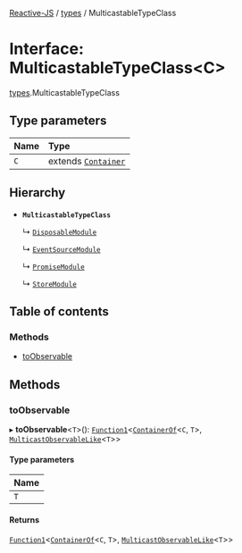 [Reactive-JS](../README.md) / [types](../modules/types.md) / MulticastableTypeClass

# Interface: MulticastableTypeClass<C\>

[types](../modules/types.md).MulticastableTypeClass

## Type parameters

| Name | Type |
| :------ | :------ |
| `C` | extends [`Container`](types.Container.md) |

## Hierarchy

- **`MulticastableTypeClass`**

  ↳ [`DisposableModule`](Disposable.DisposableModule.md)

  ↳ [`EventSourceModule`](EventSource.EventSourceModule.md)

  ↳ [`PromiseModule`](Promise.PromiseModule.md)

  ↳ [`StoreModule`](Store.StoreModule.md)

## Table of contents

### Methods

- [toObservable](types.MulticastableTypeClass.md#toobservable)

## Methods

### toObservable

▸ **toObservable**<`T`\>(): [`Function1`](../modules/functions.md#function1)<[`ContainerOf`](../modules/types.md#containerof)<`C`, `T`\>, [`MulticastObservableLike`](types.MulticastObservableLike.md)<`T`\>\>

#### Type parameters

| Name |
| :------ |
| `T` |

#### Returns

[`Function1`](../modules/functions.md#function1)<[`ContainerOf`](../modules/types.md#containerof)<`C`, `T`\>, [`MulticastObservableLike`](types.MulticastObservableLike.md)<`T`\>\>

